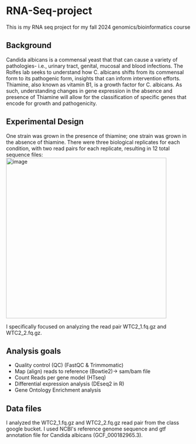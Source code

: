 # RNA-Seq-project
This is my RNA seq project for my fall 2024 genomics/bioinformatics course

## Background
Candida albicans is a commensal yeast that that can cause a variety of pathologies- i.e., urinary tract, genital, mucosal and blood infections. The Rolfes lab seeks to understand how C. albicans shifts from its commensal form to its pathogenic form, insights that can inform intervention efforts. Thiamine, also known as vitamin B1, is a growth factor for C. albicans. As such, understanding changes in gene expression in the absence and presence of Thiamine will allow for the classification of specific genes that encode for growth and pathogenicity. 

## Experimental Design
One strain was grown in the presence of thiamine; one strain was grown in the absence of thiamine. There were three biological replicates for each condition, with two read pairs for each replicate, resulting in 12 total sequence files: 
<img width="438" alt="image" src="https://github.com/user-attachments/assets/08aced93-4d6d-46db-ba2c-77d6e75795ac">

I specifically focused on analyzing the read pair WTC2_1.fq.gz and WTC2_2.fq.gz. 

## Analysis goals
- Quality control (QC)
(FastQC & Trimmomatic)
- Map (align) reads to reference
(Bowtie2)-> sam/bam file
- Count Reads per gene model
(HTseq)
- Differential expression analysis
(DEseq2 in R)
- Gene Ontology Enrichment analysis

## Data files
I analyzed the WTC2_1.fq.gz and WTC2_2.fq.gz read pair from the class google bucket. I used NCBI's reference genome sequence and gtf annotation file for Candida albicans (GCF_000182965.3). 
